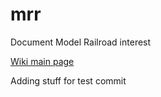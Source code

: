 # mrr
Document Model Railroad interest

[Wiki main page](https://github.com/EddieM0710/mrr/wiki)

Adding stuff for test commit

